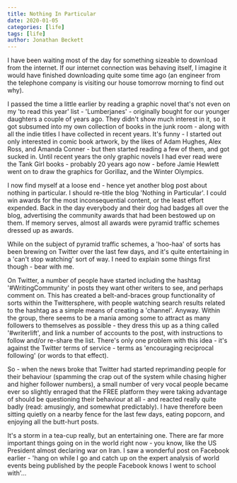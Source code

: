```yaml
---
title: Nothing In Particular
date: 2020-01-05
categories: [life]
tags: [life]
author: Jonathan Beckett
---
```


I have been waiting most of the day for something sizeable to download from the internet. If our internet connection was behaving itself, I imagine it would have finished downloading quite some time ago (an engineer from the telephone company is visiting our house tomorrow morning to find out why).

I passed the time a little earlier by reading a graphic novel that's not even on my 'to read this year' list - 'Lumberjanes' - originally bought for our younger daughters a couple of years ago. They didn't show much interest in it, so it got subsumed into my own collection of books in the junk room - along with all the indie titles I have collected in recent years. It's funny - I started out only interested in comic book artwork, by the likes of Adam Hughes, Alex Ross, and Amanda Conner - but then started reading a few of them, and got sucked in. Until recent years the only graphic novels I had ever read were the Tank Girl books - probably 20 years ago now - before Jamie Hewlett went on to draw the graphics for Gorillaz, and the Winter Olympics.

I now find myself at a loose end - hence yet another blog post about nothing in particular. I should re-title the blog 'Nothing in Particular'. I could win awards for the most inconsequential content, or the least effort expended. Back in the day everybody and their dog had badges all over the blog, advertising the community awards that had been bestowed up on them. If memory serves, almost all awards were pyramid traffic schemes dressed up as awards.

While on the subject of pyramid traffic schemes, a 'hoo-haa' of sorts has been brewing on Twitter over the last few days, and it's quite entertaining in a 'can't stop watching' sort of way. I need to explain some things first though - bear with me.

On Twitter, a number of people have started including the hashtag '#WritingCommunity' in posts they want other writers to see, and perhaps comment on. This has created a belt-and-braces group functionality of sorts within the Twittersphere, with people watching search results related to the hashtag as a simple means of creating a 'channel'. Anyway. Within the group, there seems to be a mania among some to attract as many followers to themselves as possible - they dress this up as a thing called '#writerlift', and link a number of accounts to the post, with instructions to follow and/or re-share the list. There's only one problem with this idea - it's against the Twitter terms of service - terms as 'encouraging reciprocal following' (or words to that effect).

So - when the news broke that Twitter had started reprimanding people for their behaviour (spamming the crap out of the system while chasing higher and higher follower numbers), a small number of very vocal people became ever so slightly enraged that the FREE platform they were taking advantage of should be questioning their behaviour at all - and reacted really quite badly (read: amusingly, and somewhat predictably). I have therefore been sitting quietly on a nearby fence for the last few days, eating popcorn, and enjoying all the butt-hurt posts.

It's a storm in a tea-cup really, but an entertaining one. There are far more important things going on in the world right now - you know, like the US President almost declaring war on Iran. I saw a wonderful post on Facebook earlier - 'hang on while I go and catch up on the expert analysis of world events being published by the people Facebook knows I went to school with'...